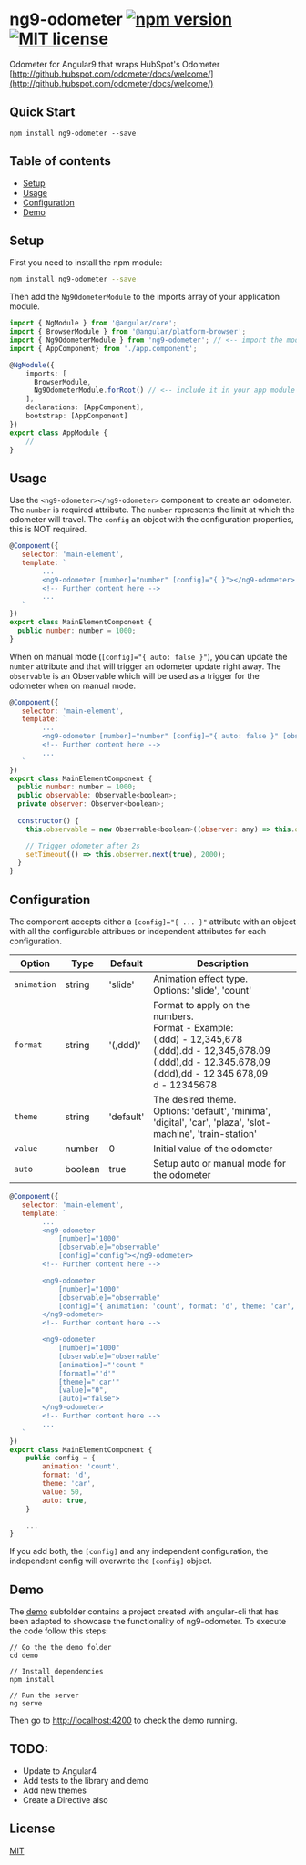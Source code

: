# ng9-odometer [![npm version](https://img.shields.io/npm/v/ng9-odometer.svg?style=flat)](https://www.npmjs.com/package/ng9-odometer) [![MIT license](http://img.shields.io/badge/license-MIT-brightgreen.svg)](http://opensource.org/licenses/MIT)

Odometer for Angular9 that wraps HubSpot's Odometer [http://github.hubspot.com/odometer/docs/welcome/](http://github.hubspot.com/odometer/docs/welcome/)

## Quick Start

```
npm install ng9-odometer --save
```

## Table of contents

- [Setup](#setup)
- [Usage](#usage)
- [Configuration](#configuration)
- [Demo](#demo)

## Setup

First you need to install the npm module:
```sh
npm install ng9-odometer --save
```

Then add the `Ng9OdometerModule` to the imports array of your application module.

```typescript
import { NgModule } from '@angular/core';
import { BrowserModule } from '@angular/platform-browser';
import { Ng9OdometerModule } from 'ng9-odometer'; // <-- import the module
import { AppComponent} from './app.component';

@NgModule({
    imports: [
      BrowserModule, 
      Ng9OdometerModule.forRoot() // <-- include it in your app module
    ], 
    declarations: [AppComponent],
    bootstrap: [AppComponent]
})
export class AppModule {
    //
}
```

## Usage 

Use the `<ng9-odometer></ng9-odometer>` component to create an odometer. The `number` is required attribute. 
The `number` represents the limit at which the odometer will travel. The `config` an object with the configuration properties, this is NOT required. 

```js
@Component({
   selector: 'main-element',
   template: `
        ...
        <ng9-odometer [number]="number" [config]="{ }"></ng9-odometer>
        <!-- Further content here -->
        ...
   `
})
export class MainElementComponent {
  public number: number = 1000;
}
```

When on manual mode (`[config]="{ auto: false }"`), you can update the `number` attribute and that will trigger an odometer update right away. The `observable` is an Observable which will be used as a trigger for the odometer when on manual mode. 

```js
@Component({
   selector: 'main-element',
   template: `
        ...
        <ng9-odometer [number]="number" [config]="{ auto: false }" [observable]="observable"></ng9-odometer>
        <!-- Further content here -->
        ...
   `
})
export class MainElementComponent {
  public number: number = 1000;
  public observable: Observable<boolean>;
  private observer: Observer<boolean>;
  
  constructor() {
    this.observable = new Observable<boolean>((observer: any) => this.observer = observer).share();

    // Trigger odometer after 2s
    setTimeout(() => this.observer.next(true), 2000);
  }
}
```

## Configuration

The component accepts either a `[config]="{ ... }"` attribute with an object with all the configurable attribues or independent attributes for each configuration.

| Option        | Type      | Default     | Description   |
| --------------| --------- | ----------- |-------------- |
| `animation`   | string    | 'slide'     | Animation effect type. <br> Options: 'slide', 'count'
| `format`      | string    | '(,ddd)'    | Format to apply on the numbers. <br> Format - Example: <br> (,ddd) - 12,345,678 <br> (,ddd).dd - 12,345,678.09 <br> (.ddd),dd - 12.345.678,09 <br> ( ddd),dd - 12 345 678,09 <br> d         -  12345678
| `theme`       | string    | 'default'   | The desired theme. <br> Options: 'default', 'minima', 'digital', 'car', 'plaza', 'slot-machine', 'train-station'
| `value`       | number    | 0           | Initial value of the odometer
| `auto`        | boolean   | true        | Setup auto or manual mode for the odometer

```js
@Component({
   selector: 'main-element',
   template: `
        ...
        <ng9-odometer 
            [number]="1000" 
            [observable]="observable" 
            [config]="config"></ng9-odometer>
        <!-- Further content here -->

        <ng9-odometer 
            [number]="1000" 
            [observable]="observable"
            [config]="{ animation: 'count', format: 'd', theme: 'car', value: 50, auto: false }">
        </ng9-odometer>
        <!-- Further content here -->

        <ng9-odometer 
            [number]="1000"  
            [observable]="observable"
            [animation]="'count'"
            [format]="'d'"
            [theme]="'car'"
            [value]="0",
            [auto]="false">
        </ng9-odometer>
        <!-- Further content here -->
        ...
   `
})
export class MainElementComponent {
    public config = {
        animation: 'count', 
        format: 'd', 
        theme: 'car', 
        value: 50,
        auto: true,
    }

    ...
}
```

If you add both, the `[config]` and any independent configuration, the independent config will overwrite the `[config]` object.

## Demo

The [demo](demo) subfolder contains a project created with angular-cli that has been adapted to showcase the functionality of ng9-odometer.
To execute the code follow this steps:

```
// Go the the demo folder
cd demo

// Install dependencies
npm install

// Run the server
ng serve
```

Then go to [http://localhost:4200](http://localhost:4200/) to check the demo running.

## TODO:

* Update to Angular4
* Add tests to the library and demo
* Add new themes
* Create a Directive also

## License

[MIT](LICENSE)
